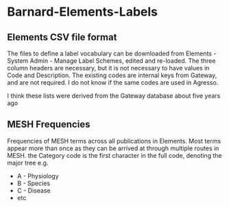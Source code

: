# Barnard-Elements-Labels
## Elements CSV file format
The files to define a label vocabulary can be downloaded from Elements - System Admin - Manage Label Schemes, edited and re-loaded. 
The three column headers are necessary, but it is not necessary to have values in Code and Description. The existing codes are internal keys from Gateway, and are not required. I do not know if the same codes are used in Agresso.

I think these lists were derived from the Gateway database about five years ago

## MESH Frequencies
Frequencies of MESH terms across all publications in Elements. Most terms appear more than once as they can be arrived at through multiple routes in MESH. the Category code is the first character in the full code, denoting the major tree e.g.
* A - Physiology
* B - Species
* C - Disease
* etc

